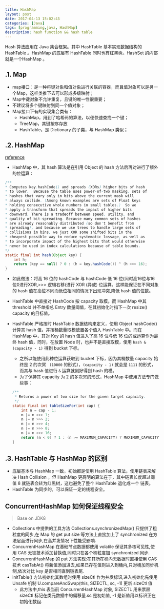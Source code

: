 ```yaml
---
title: HashMap
layout: post
date: 2017-04-13 15:02:43
categories: [Java]
tags: [programming,java, HashMap]
description: hash function && hash table
---
```


Hash 算法应用在 Java 集合框架。其中 HashTable 基本实现数据结构的 HashTable 。HashMap 的底层有 HashTable 同时也有红黑树。HashSet 的内部就是一个HashMap 。<!--more-->

## .1. Map

- map接口：是一种将键对象和值对象进行关联的容器，而且值对象可以是另一个Map，这样类推下去可以形成多级映射；
- Map中键对象不允许重复，且键的唯一性很重要；
- 不建议将多个键映射到同一个值对象；
- Map接口下有的实现集合类有：
    - HashMap，用到了哈希码的算法，以便快速查找一个键；
    - TreeMap，其键按序存放
    - HashTable，是 Dictionary 的子类，与 HashMap 类似；

## .2. HashMap

[reference](https://www.jianshu.com/p/c658df4f4c77)

- HashMap 中，其 hash 算法是在引用 Object 的 hash 方法后再对进行了额外的位运算：

```java
/**
* Computes key.hashCode() and spreads (XORs) higher bits of hash
* to lower.  Because the table uses power-of-two masking, sets of
* hashes that vary only in bits above the current mask will
* always collide. (Among known examples are sets of Float keys
* holding consecutive whole numbers in small tables.)  So we
* apply a transform that spreads the impact of higher bits
* downward. There is a tradeoff between speed, utility, and
* quality of bit-spreading. Because many common sets of hashes
* are already reasonably distributed (so don't benefit from
* spreading), and because we use trees to handle large sets of
* collisions in bins, we just XOR some shifted bits in the
* cheapest possible way to reduce systematic lossage, as well as
* to incorporate impact of the highest bits that would otherwise
* never be used in index calculations because of table bounds.
*/
static final int hash(Object key) {
    int h;
    return (key == null) ? 0 : (h = key.hashCode()) ^ (h >>> 16);
}
```

- 如此做法：将高 16 位的 hashCode 与 hashCode 低 16 位(同时高16位与16位0进行XOR,>>> 逻辑右移)进行 XOR (异或) 位运算。这样能保证在不同对象的 hash 值在高位不同而低位相同的情况下出现冲突,降低 hash 值的位数。
- HashTable 中直接对 HashCode 按 capacity 取模，而 HashMap 中其 threshold 并不单指总 Entry 数量阈值，在其初始化时指下一次 resize() capacity 的目标值。
- HashTable 严格按时 HashTable 数据结构来定义，使用 Object hashCode() 计算其 hash 值，并按桶数量取模放置各个值入 HashTable 中。而在 HashMap 中，其对 Key 的 hash 值进入了高 16 位与低 16 位的或运算作为最终 hash 值，同时，在放置 Node 时，也并不是直接取模，使用 `hash & (capacity - 1)` 得到 bucket 下标。
    - 之所以能使用此种位运算获取到 bucket 下标，因为其桶数量 capacity 始终是 2 的次冥 （`10000` 的形式），`(capacity - 1)` 就会是 `1111` 的形式，而其与 hash 值进行 `&` 运算就刚好得到 hash 的模。
    - 为了保持其 capacity 为 2 的多次冥的形式，HashMap 中使用方法专门做些事：

    ```java
    /**
     * Returns a power of two size for the given target capacity.
     */
    static final int tableSizeFor(int cap) {
        int n = cap - 1;
        n |= n >>> 1;
        n |= n >>> 2;
        n |= n >>> 4;
        n |= n >>> 8;
        n |= n >>> 16;
        return (n < 0) ? 1 : (n >= MAXIMUM_CAPACITY) ? MAXIMUM_CAPACITY : n + 1;
    }
    ```

## .3. HashTable 与 HashMap 的区别

- 底层基本与 HashMap 一致，初始都是使用 HashTable 算法，使用链表来解决 Hash Collision 。但 HashMap 更高明的算法在于，其中链表长度超过阈值 8 就链表会转为红黑树，这也避免了整个 HashTable 退化成一个 链表。
- HashTable 为同步的，可以保证一定的线程安全。

## ConcurrentHashMap 如何保证线程安全

> Base on JDK8

- Collections 中提供的工具方法 Collections.synchronizedMap() 只提供了粗粒度的同步,在 Map 的 get put size 等方法上直接加上了 synchronized 在方法层面进行同步,在高并发情况下性能受影响.
- ConcurrentHashMap 在基础节点数据都使用 volatile 保证其多核可见性,使用 CAS 无锁技术添加替换值,同时只在各个桶粒度加 synchronized 同步.
- ConcurrentHashMap 的 put 方法实现:在其所在桶内无数据时直接使用 CAS 技术 casTabAt() 将新值添加进去,如果已存在值则进入到桶内,只对桶加同步机制,依次对比 key 是否相同直到链表尾.
- initTable() 方法初始化其数组时使用 sizeCtl 作为并发标识,进入初始化先使用 Unsafe 机制 U.compareAndSwap(this, SIZECTL, sc, -1) 更新 sizeCtl 值
    - 此方法中,this 表当前 ConcurrentHashMap 对象, SIZECTL 用来票房 sizeCtl 标记在类元数据中的偏移量.sc 是初始值, -1 是新值用以标识正在初始化数组.
